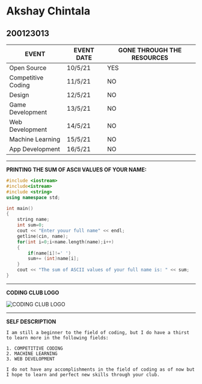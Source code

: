 # Akshay Chintala
## 200123013

| EVENT | EVENT DATE | GONE THROUGH THE RESOURCES |
|--- |--- |--- |
|Open Source|10/5/21|YES|
|Competitive Coding|11/5/21|NO|
|Design|12/5/21|NO|
|Game Development|13/5/21|NO|
|Web Development|14/5/21|NO|
|Machine Learning|15/5/21|NO|
|App Development|16/5/21|NO|



***
**PRINTING THE SUM OF ASCII VALUES OF YOUR NAME:**

```C++
#include <iostream>
#include<istream>
#include <string>
using namespace std;

int main()
{
    string name;
    int sum=0;
    cout << "Enter youur full name" << endl;
    getline(cin, name);
    for(int i=0;i<name.length(name);i++)
    {
        if(name[i]!=' ')
        sum+= (int)name[i];
    }
    cout << "The sum of ASCII values of your full name is: " << sum;
}
```
***


__CODING CLUB LOGO__


![CODING CLUB LOGO](https://raw.githubusercontent.com/AkshayC00/open_source_submission/main/coding-club%20logo.png)

***
__SELF DESCRIPTION__
~~~~
I am still a beginner to the field of coding, but I do have a thirst to learn more in the following fields:

1. COMPETITIVE CODING 
2. MACHINE LEARNING
3. WEB DEVELOPMENT 

I do not have any accomplishments in the field of coding as of now but I hope to learn and perfect new skills through your club.